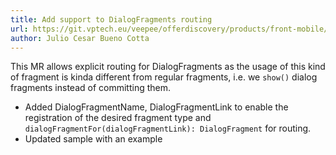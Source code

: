 ```yaml
---
title: Add support to DialogFragments routing
url: https://git.vptech.eu/veepee/offerdiscovery/products/front-mobile/android/link-router/-/merge_requests/10
author: Julio Cesar Bueno Cotta
---
```

This MR allows explicit routing for DialogFragments as the usage of this kind of fragment is kinda different from regular fragments, i.e. we `show()` dialog fragments instead of committing them.

- Added DialogFragmentName, DialogFragmentLink to enable the registration of the desired fragment type and `dialogFragmentFor(dialogFragmentLink): DialogFragment` for routing.
- Updated sample with an example
